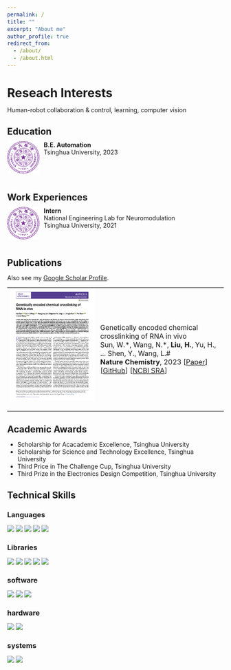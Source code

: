 ```yaml
---
permalink: /
title: ""
excerpt: "About me"
author_profile: true
redirect_from: 
  - /about/
  - /about.html
---
```



Reseach Interests
======
Human-robot collaboration & control, learning, computer vision

Education
------
<meta http-equiv="Content-Type" content="text/html;charset=utf-8">
<style type="text/css">
*{padding:0;margin:0;}
.media{width:100%;margin:0 auto;border:0 solid #ccc;padding:10px 0;}
.media:after{clear:both;display:block;width:0;height:0;content:""}
.pull-left{float:left;border:0 solid #ccc}
.pull-left img{width:75px;}
.media-body{width:70%;float:left;margin-left:10px;}
</style>

<div class="media">
    <span class="pull-left"><img src="images/thu.png" width="75px" height="75px"/></span>
    <div class="media-body">
        <div><span style="font-weight: bold">B.E. Automation</span></div>
        <div>Tsinghua University, 2023</div>
    </div>
</div>

Work Experiences
------
<div class="media">
    <span class="pull-left"><img src="images/thu.png" width="75px" height="75px"/></span>
    <div class="media-body">
        <div><span style="font-weight: bold">Intern</span></div>
        <div>National Engineering Lab for Neuromodulation</div>
        <div>Tsinghua University, 2021</div>
    </div>
</div>

Publications
------
<style>
.pub_title{font-size:16px;}
.pub_author{font-size:16px;}
.pub_journal{font-size:16px;}
.subtitle{ 
    font-size:16px;           
    width: 100%;  
    height: 40px; 
    text-align:center     
} 
</style>

Also see my [Google Scholar Profile](https://scholar.google.com/citations?user=f_lK1RYAAAAJ&hl=en).

<table>

<tr>
<td><img class="proj_thumb" src="images/NChem2023.png" width="350px" alt=""/>&nbsp;</td>
<td><div class="pub_title"> Genetically encoded chemical crosslinking of RNA in vivo </div>
<div class="pub_author"> Sun, W.*, Wang, N.*, <b>Liu, H.</b>, Yu, H., ... Shen, Y., Wang, L.#</div>
<div class="pub_journal"><b>Nature Chemistry</b>, 2023 [<a href="https://doi.org/10.1038/s41557-022-01038-4">Paper</a>] [<a href="https://github.com/Shall-We-Dance/GRIP-seq">GitHub</a>] [<a href="https://www.ncbi.nlm.nih.gov/bioproject/PRJNA797913">NCBI SRA</a>]</div>
</td>
</tr>

</table>

Academic Awards
------

 * Scholarship for Acacademic Excellence, Tsinghua University
 * Scholarship for Science and Technology Excellence, Tsinghua University
 * Third Price in The Challenge Cup, Tsinghua University
 * Third Prize in the Electronics Design Competition, Tsinghua University

Technical Skills
------

### Languages

[![](https://img.shields.io/badge/Python-3776AB?style=for-the-badge&logo=python&logoColor=white)]()
[![](https://img.shields.io/badge/C++-00599C?style=for-the-badge&logo=cplusplus&logoColor=white)]()
[![](https://img.shields.io/badge/Shell-4EAA25?style=for-the-badge&logo=gnu-bash&logoColor=white)]()
[![](https://img.shields.io/badge/HTML-E34F26?style=for-the-badge&logo=html5&logoColor=white)]()
[![](https://img.shields.io/badge/LaTeX-008080?style=for-the-badge&logo=latex&logoColor=white)]()

### Libraries
[![](https://img.shields.io/badge/PyTorch-EE4C2C?style=for-the-badge&logo=PyTorch&logoColor=white)]()
[![](https://img.shields.io/badge/Rospy-22314E?style=for-the-badge&logo=ros&logoColor=white)]()
[![](https://img.shields.io/badge/Numpy-013243?style=for-the-badge&logo=numpy&logoColor=white)]()
[![](https://img.shields.io/badge/Jupiter-F37626?style=for-the-badge&logo=jupyter&logoColor=white)]()
[![](https://img.shields.io/badge/Scikit%20learn-F7931E?style=for-the-badge&logo=scikitlearn&logoColor=white)]()

### software
[![](https://img.shields.io/badge/Mujuco-412991?style=for-the-badge&logo=mujuco&logoColor=white)]()
[![](https://img.shields.io/badge/Openai%20Gym-0081A5?style=for-the-badge&logo=openaigym&logoColor=white)]()
[![](https://img.shields.io/badge/Ros-22314E?style=for-the-badge&logo=ros&logoColor=white)]()

### hardware
[![](https://img.shields.io/badge/Raspberry%20Pi-A22846?style=for-the-badge&logo=Raspberry%20Pi&logoColor=white)]()
[![](https://img.shields.io/badge/Kinova-1A1F6C?style=for-the-badge&logo=kinova&logoColor=white)]()

### systems
[![](https://img.shields.io/badge/Ubuntu-E95420?style=for-the-badge&logo=ubuntu&logoColor=white)]()
[![](https://img.shields.io/badge/Windows-0067B8?style=for-the-badge&logo=windows%2011&logoColor=white)]()

